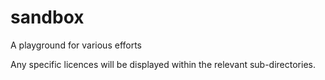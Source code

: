 # sandbox
A playground for various efforts

Any specific licences will be displayed within the relevant sub-directories.
